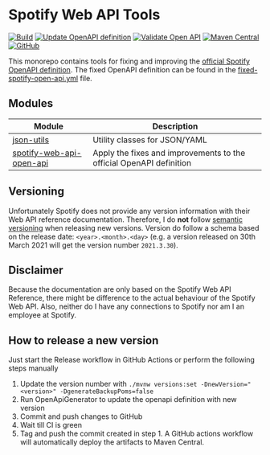 # Spotify Web API Tools

[![Build](https://github.com/sonallux/spotify-web-api/workflows/Build/badge.svg)](https://github.com/sonallux/spotify-web-api/actions?query=workflow%3ABuild)
[![Update OpenAPI definition](https://github.com/sonallux/spotify-web-api/actions/workflows/update-openapi.yml/badge.svg)](https://github.com/sonallux/spotify-web-api/actions/workflows/update-openapi.yml)
[![Validate Open API](https://github.com/sonallux/spotify-web-api/actions/workflows/validate.yml/badge.svg)](https://github.com/sonallux/spotify-web-api/actions/workflows/validate.yml)
[![Maven Central](https://img.shields.io/maven-central/v/de.sonallux.spotify/spotify-web-api-parent.svg?label=Maven%20Central)](https://search.maven.org/artifact/de.sonallux.spotify/spotify-web-api-parent)
[![GitHub](https://img.shields.io/github/license/sonallux/spotify-web-api)](https://github.com/sonallux/spotify-web-api/blob/main/LICENSE)

This monorepo contains tools for fixing and improving the [official Spotify OpenAPI definition](https://developer.spotify.com/_data/documentation/web-api/reference/open-api-schema.yml). The fixed OpenAPI definition can be found in the [fixed-spotify-open-api.yml](fixed-spotify-open-api.yml) file.

## Modules

| Module                                                                             | Description                                                         |
|------------------------------------------------------------------------------------|---------------------------------------------------------------------|
| [json-utils](json-utils/README.md)                                                 | Utility classes for JSON/YAML                                       |
| [spotify-web-api-open-api](spotify-web-api-open-api/README.md)                     | Apply the fixes and improvements to the official OpenAPI definition |

## Versioning
Unfortunately Spotify does not provide any version information with their Web API reference documentation. Therefore, I do **not** follow [semantic versioning](https://semver.org) when releasing new versions. Version do follow a schema based on the release date: `<year>.<month>.<day>` (e.g. a version released on 30th March 2021 will get the version number `2021.3.30`).

## Disclaimer
Because the documentation are only based on the Spotify Web API Reference, there might be difference to the actual behaviour of the Spotify Web API. Also, neither do I have any connections to Spotify nor am I an employee at Spotify.

## How to release a new version

Just start the Release workflow in GitHub Actions or perform the following steps manually

1. Update the version number with `./mvnw versions:set -DnewVersion="<version>" -DgenerateBackupPoms=false`
2. Run OpenApiGenerator to update the openapi definition with new version
3. Commit and push changes to GitHub
4. Wait till CI is green
5. Tag and push the commit created in step 1. A GitHub actions workflow will automatically deploy the artifacts to Maven Central.
